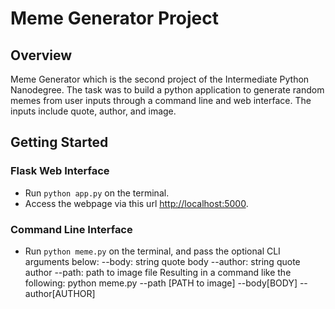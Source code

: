 # Meme Generator Project

## Overview

Meme Generator which is the second project of the Intermediate Python Nanodegree. The task was to build a python application to generate random memes from user inputs through a command line and web interface. The inputs include quote, author, and image.


## Getting Started

### Flask Web Interface

- Run `python app.py` on the terminal.
- Access the webpage via this url [http://localhost:5000](http://localhost:5000).

### Command Line Interface

- Run `python meme.py` on the terminal, and pass the optional CLI arguments below:
  --body: string quote body
  --author: string quote author
  --path: path to image file
  Resulting in a command like the following: python meme.py --path [PATH to image] --body[BODY] --author[AUTHOR]
